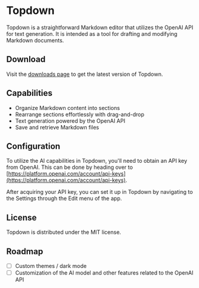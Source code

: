 # Topdown

Topdown is a straightforward Markdown editor that utilizes the OpenAI API for text generation. It is intended as a tool for drafting and modifying Markdown documents.

## Download

Visit the [downloads page](https://github.com/nathan-fiscaletti/topdown/releases) to get the latest version of Topdown.

## Capabilities

- Organize Markdown content into sections
- Rearrange sections effortlessly with drag-and-drop
- Text generation powered by the OpenAI API
- Save and retrieve Markdown files

## Configuration

To utilize the AI capabilities in Topdown, you'll need to obtain an API key from OpenAI. This can be done by heading over to [https://platform.openai.com/account/api-keys](https://platform.openai.com/account/api-keys).

After acquiring your API key, you can set it up in Topdown by navigating to the Settings through the Edit menu of the app.

## License

Topdown is distributed under the MIT license.

## Roadmap

- [ ] Custom themes / dark mode
- [ ] Customization of the AI model and other features related to the OpenAI API
